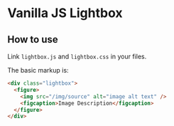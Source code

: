 # Vanilla JS Lightbox

## How to use

Link `lightbox.js` and `lightbox.css` in your files.

The basic markup is:

```html
<div class="lightbox">
  <figure>
    <img src="/img/source" alt="image alt text" />
    <figcaption>Image Description</figcaption>
  </figure>
</div>
```
